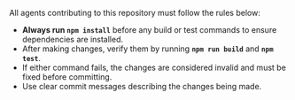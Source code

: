 All agents contributing to this repository must follow the rules below:

- **Always run `npm install`** before any build or test commands to ensure dependencies are installed.
- After making changes, verify them by running **`npm run build`** and **`npm test`**.
- If either command fails, the changes are considered invalid and must be fixed before committing.
- Use clear commit messages describing the changes being made.
